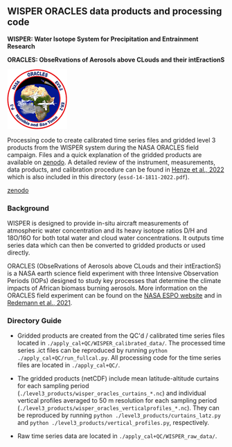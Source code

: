 ## WISPER ORACLES data products and processing code

**WISPER: Water Isotope System for Precipitation and Entrainment Research**

**ORACLES: ObseRvations of Aerosols above CLouds and their intEractionS** 

![test embed](./NASA_ORACLES_logo.png)

Processing code to create calibrated time series files and gridded level 3 products from the WISPER 
system during the NASA ORACLES field campaign. Files and a quick explanation of the gridded products are 
available on [zenodo](https://doi.org/10.5281/zenodo.5748368). A detailed review of the 
instrument, measurements, data products, and calibration procedure can be found in 
[Henze et al., 2022](https://doi.org/10.5194/essd-14-1811-2022) which is also included in this 
directory (```essd-14-1811-2022.pdf```).

<p><a href="https://doi.org/10.5281/zenodo.5748368" target="_blank">zenodo</a></p>

### Background

WISPER is designed to provide in-situ aircraft 
measurements of atmospheric water concentration and its heavy isotope ratios D/H and 
18O/16O for both total water and cloud water concentrations. It outputs time series 
data which can then be converted to gridded products or used directly.

ORACLES (ObseRvations of Aerosols above CLouds and their intEractionS) is a NASA earth 
science field experiment with three Intensive Observation Periods (IOPs) designed to study 
key processes that determine the climate impacts of African biomass burning aerosols. 
More information on the ORACLES field experiment can be found on the 
[NASA ESPO website](https://espo.nasa.gov/oracles/content/ORACLES) and in 
[Redemann et al., 2021](https://doi.org/10.5194/acp-21-1507-2021).

### Directory Guide

* Gridded products are created from the QC'd / calibrated time series files located in 
```./apply_cal+QC/WISPER_calibrated_data/```. The processed time series .ict files can be reproduced 
by running ```python ./apply_cal+QC/run_fullcal.py```. All processing code for the time series files 
are located in ```./apply_cal+QC/```.

* The gridded products (netCDF) include mean latitude-altitude curtains for each sampling period 
(```./level3_products/wisper_oracles_curtains_*.nc```) and individual vertical profiles 
averaged to 50 m resolution for each sampling period (```./level3_products/wisper_oracles_verticalprofiles_*.nc```). 
They can be reproduced by running ```python ./level3_products/curtains_latz.py``` and 
```python ./level3_products/vertical_profiles.py```, respectively.

* Raw time series data are located in ```./apply_cal+QC/WISPER_raw_data/```.
